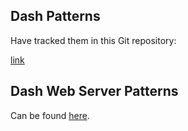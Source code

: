 ## Dash Patterns

Have tracked them in this Git repository:

[link](https://github.com/mwang87/Ming_DashPatterns)

## Dash Web Server Patterns

Can be found [here](https://github.com/mwang87/Dash_Basic_Template).